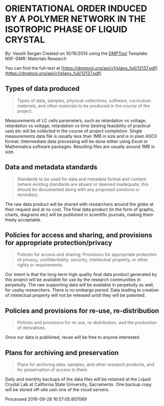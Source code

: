 # ORIENTATIONAL ORDER INDUCED BY A POLYMER NETWORK IN THE ISOTROPIC PHASE OF LIQUID CRYSTAL

By: Vassili Sergan
Created on 10/16/2014 using the [DMPTool](https://dmp.cdlib.org/) Template: NSF-DMR: Materials Research

You can find the full-text at [https://dmptool.org/api/v1/plans_full/12137.pdf](https://dmptool.org/api/v1/plans_full/12137.pdf) 

## Types of data produced

> Types of data, samples, physical collections, software, curriculum materials, and other materials to be produced in the course of the project.

Measurements of LC cells parameters, such as retardation vs voltage, retardation vs voltage, retardation vs time (testing feasibility of practical use) etc will be collected in the course of project completion. Single measurements data file is usually less than 1MB in size and is in plain ASCII format. Intermediate data processing will be done either using Excel or Mathematica software packages. Resulting files are usually around 1MB in size.


## Data and metadata standards

> Standards to be used for data and metadata format and content (where existing standards are absent or deemed inadequate, this should be documented along with any proposed solutions or remedies).

The raw data product will be shared with researchers around the globe at their request and at no cost. The final data product (in the form of graphs, charts, diagrams etc) will be published in scientific journals, making them freely acceptable.


## Policies for access and sharing, and provisions for appropriate protection/privacy

> Policies for access and sharing; Provisions for appropriate protection of privacy, confidentiality, security, intellectual property, or other rights or requirements.

Our intent is that the long-term high quality final data product generated by this project will be available for use by the research communities in perpetuity. The raw supporting data will be available in perpetuity as well, for useby researchers. There is no embargo period. Data leading to creation of intelectual property will not be released untill they will be patented.


## Policies and provisions for re-use, re-distribution

> Policies and provisions for re-use, re-distribution, and the production of derivatives.

Once our data is published, reuse will be free to anyone interested.


## Plans for archiving and preservation

> Plans for archiving data, samples, and other research products, and for preservation of access to them.

Daily and monthly backups of the data files will be retained at the Liquid Crystal Lab at California State University, Sacramento. One backup copy will be stored off-site usin one of the cloud servers.


Processed 2016-09-28 16:57:05.807089
